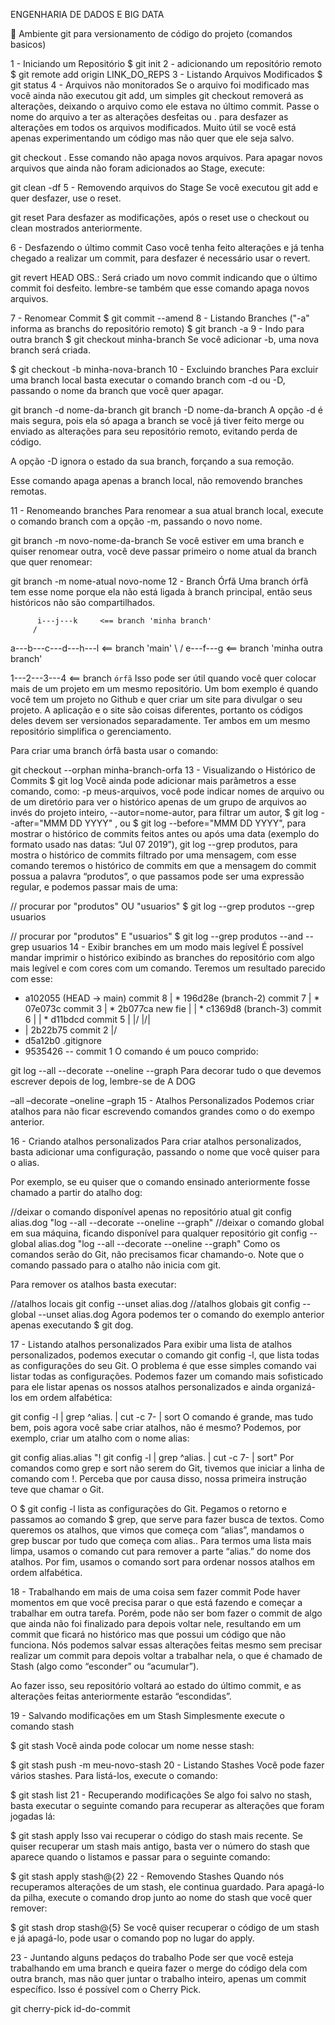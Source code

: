 ENGENHARIA DE DADOS E BIG DATA

🚀 Ambiente git para versionamento de código do projeto (comandos basicos)

1 - Iniciando um Repositório
    $ git init
2 - adicionando um repositório remoto
    $ git remote add origin LINK_DO_REPS
3 - Listando Arquivos Modificados
$ git status
4 - Arquivos não monitorados
Se o arquivo foi modificado mas você ainda não executou git add, um simples git checkout removerá as alterações, deixando o arquivo como ele estava no último commit. Passe o nome do arquivo a ter as alterações desfeitas ou . para desfazer as alterações em todos os arquivos modificados. Muito útil se você está apenas experimentando um código mas não quer que ele seja salvo.

git checkout .
Esse comando não apaga novos arquivos. Para apagar novos arquivos que ainda não foram adicionados ao Stage, execute:

git clean -df
5 - Removendo arquivos do Stage
Se você executou git add e quer desfazer, use o reset.

git reset
Para desfazer as modificações, após o reset use o checkout ou clean mostrados anteriormente.

6 - Desfazendo o último commit
Caso você tenha feito alterações e já tenha chegado a realizar um commit, para desfazer é necessário usar o revert.

git revert HEAD
OBS.: Será criado um novo commit indicando que o último commit foi desfeito. lembre-se também que esse comando apaga novos arquivos.

7 - Renomear Commit
$ git commit --amend
8 - Listando Branches ("-a" informa as branchs do repositório remoto)
$ git branch -a
9 - Indo para outra branch
$ git checkout minha-branch
Se você adicionar -b, uma nova branch será criada.

$ git checkout -b minha-nova-branch
10 - Excluindo branches
Para excluir uma branch local basta executar o comando branch com -d ou -D, passando o nome da branch que você quer apagar.

git branch -d nome-da-branch
git branch -D nome-da-branch
A opção -d é mais segura, pois ela só apaga a branch se você já tiver feito merge ou enviado as alterações para seu repositório remoto, evitando perda de código.

A opção -D ignora o estado da sua branch, forçando a sua remoção.

Esse comando apaga apenas a branch local, não removendo branches remotas.

11 - Renomeando branches
Para renomear a sua atual branch local, execute o comando branch com a opção -m, passando o novo nome.

git branch -m novo-nome-da-branch
Se você estiver em uma branch e quiser renomear outra, você deve passar primeiro o nome atual da branch que quer renomear:

git branch -m nome-atual novo-nome
12 - Branch Órfã
Uma branch órfã tem esse nome porque ela não está ligada à branch principal, então seus históricos não são compartilhados.

          i---j---k     <== branch 'minha branch'
         /
a---b---c---d---h---l   <== branch 'main'
     \         /
      e---f---g         <== branch 'minha outra branch'

1---2---3---4           <== branch `órfã`
Isso pode ser útil quando você quer colocar mais de um projeto em um mesmo repositório. Um bom exemplo é quando você tem um projeto no Github e quer criar um site para divulgar o seu projeto. A aplicação e o site são coisas diferentes, portanto os códigos deles devem ser versionados separadamente. Ter ambos em um mesmo repositório simplifica o gerenciamento.

Para criar uma branch órfã basta usar o comando:

git checkout --orphan minha-branch-orfa
13 - Visualizando o Histórico de Commits
$ git log
Você ainda pode adicionar mais parâmetros a esse comando, como: -p meus-arquivos, você pode indicar nomes de arquivo ou de um diretório para ver o histórico apenas de um grupo de arquivos ao invés do projeto inteiro, --autor=nome-autor, para filtrar um autor, $ git log --after="MMM DD YYYY" , ou $ git log --before="MMM DD YYYY", para mostrar o histórico de commits feitos antes ou após uma data (exemplo do formato usado nas datas: “Jul 07 2019”), git log --grep produtos, para mostra o histórico de commits filtrado por uma mensagem, com esse comando teremos o histórico de commits em que a mensagem do commit possua a palavra “produtos”, o que passamos pode ser uma expressão regular, e podemos passar mais de uma:

// procurar por "produtos" OU "usuarios"
$ git log --grep produtos --grep usuarios

// procurar por "produtos" E "usuarios"
$ git log --grep produtos --and --grep usuarios
14 - Exibir branches em um modo mais legível
É possível mandar imprimir o histórico exibindo as branches do repositório com algo mais legível e com cores com um comando. Teremos um resultado parecido com esse:

* a102055 (HEAD -> main) commit 8
| * 196d28e (branch-2) commit 7
| * 07e073c commit 3
| * 2b077ca new fie
| | * c1369d8 (branch-3) commit 6
| | * d11bdcd commit 5
| |/
|/|
* | 2b22b75 commit 2
|/
* d5a12b0 .gitignore
* 9535426 -- commit 1
O comando é um pouco comprido:

git log --all --decorate --oneline --graph
Para decorar tudo o que devemos escrever depois de log, lembre-se de A DOG

–all
–decorate
–oneline
–graph
15 - Atalhos Personalizados
Podemos criar atalhos para não ficar escrevendo comandos grandes como o do exempo anterior.

16 - Criando atalhos personalizados
Para criar atalhos personalizados, basta adicionar uma configuração, passando o nome que você quiser para o alias.

Por exemplo, se eu quiser que o comando ensinado anteriormente fosse chamado a partir do atalho dog:

//deixar o comando disponível apenas no repositório atual
git config alias.dog "log --all --decorate --oneline --graph"
//deixar o comando global em sua máquina, ficando disponível para qualquer repositório
git config --global alias.dog "log --all --decorate --oneline --graph"
Como os comandos serão do Git, não precisamos ficar chamando-o. Note que o comando passado para o atalho não inicia com git.

Para remover os atalhos basta executar:

//atalhos locais
git config --unset alias.dog
//atalhos globais
git config --global --unset alias.dog
Agora podemos ter o comando do exemplo anterior apenas executando $ git dog.

17 - Listando atalhos personalizados
Para exibir uma lista de atalhos personalizados, podemos executar o comando git config -l, que lista todas as configurações do seu Git. O problema é que esse simples comando vai listar todas as configurações. Podemos fazer um comando mais sofisticado para ele listar apenas os nossos atalhos personalizados e ainda organizá-los em ordem alfabética:

git config -l | grep ^alias\. | cut -c 7- | sort
O comando é grande, mas tudo bem, pois agora você sabe criar atalhos, não é mesmo? Podemos, por exemplo, criar um atalho com o nome alias:

git config alias.alias "! git config -l | grep ^alias\. | cut -c 7- | sort"
Por comandos como grep e sort não serem do Git, tivemos que iniciar a linha de comando com !. Perceba que por causa disso, nossa primeira instrução teve que chamar o Git.

O $ git config -l lista as configurações do Git. Pegamos o retorno e passamos ao comando $ grep, que serve para fazer busca de textos. Como queremos os atalhos, que vimos que começa com “alias”, mandamos o grep buscar por tudo que começa com alias.. Para termos uma lista mais limpa, usamos o comando cut para remover a parte “alias.” do nome dos atalhos. Por fim, usamos o comando sort para ordenar nossos atalhos em ordem alfabética.

18 - Trabalhando em mais de uma coisa sem fazer commit
Pode haver momentos em que você precisa parar o que está fazendo e começar a trabalhar em outra tarefa. Porém, pode não ser bom fazer o commit de algo que ainda não foi finalizado para depois voltar nele, resultando em um commit que ficará no histórico mas que possui um código que não funciona. Nós podemos salvar essas alterações feitas mesmo sem precisar realizar um commit para depois voltar a trabalhar nela, o que é chamado de Stash (algo como “esconder” ou “acumular”).

Ao fazer isso, seu repositório voltará ao estado do último commit, e as alterações feitas anteriormente estarão “escondidas”.

19 - Salvando modificações em um Stash
Simplesmente execute o comando stash

$ git stash
Você ainda pode colocar um nome nesse stash:

$ git stash push -m meu-novo-stash
20 - Listando Stashes
Você pode fazer vários stashes. Para listá-los, execute o comando:

$ git stash list
21 - Recuperando modificações
Se algo foi salvo no stash, basta executar o seguinte comando para recuperar as alterações que foram jogadas lá:

$ git stash apply
Isso vai recuperar o código do stash mais recente. Se quiser recuperar um stash mais antigo, basta ver o número do stash que aparece quando o listamos e passar para o seguinte comando:

$ git stash apply stash@{2}
22 - Removendo Stashes
Quando nós recuperamos alterações de um stash, ele continua guardado. Para apagá-lo da pilha, execute o comando drop junto ao nome do stash que você quer remover:

$ git stash drop stash@{5}
Se você quiser recuperar o código de um stash e já apagá-lo, pode usar o comando pop no lugar do apply.

23 - Juntando alguns pedaços do trabalho
Pode ser que você esteja trabalhando em uma branch e queira fazer o merge do código dela com outra branch, mas não quer juntar o trabalho inteiro, apenas um commit específico. Isso é possível com o Cherry Pick.

git cherry-pick id-do-commit
